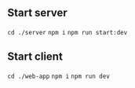 ## Start server
`cd ./server`
`npm i`
`npm run start:dev`

## Start client
`cd ./web-app`
`npm i`
`npm run dev`